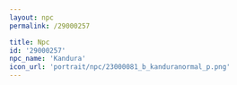 ```yaml
---
layout: npc
permalink: /29000257

title: Npc
id: '29000257'
npc_name: 'Kandura'
icon_url: 'portrait/npc/23000081_b_kanduranormal_p.png'
---
```

